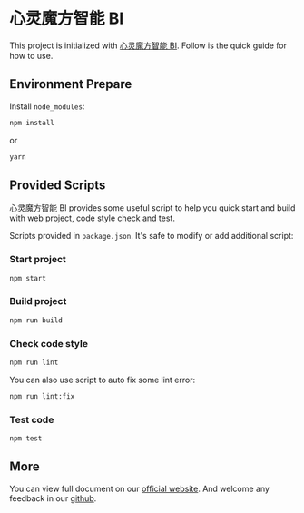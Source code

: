 # 心灵魔方智能 BI

This project is initialized with [心灵魔方智能 BI](http://114.55.249.21:88/). Follow is the quick guide for how to use.

## Environment Prepare

Install `node_modules`:

```bash
npm install
```

or

```bash
yarn
```

## Provided Scripts

心灵魔方智能 BI provides some useful script to help you quick start and build with web project, code style check and test.

Scripts provided in `package.json`. It's safe to modify or add additional script:

### Start project

```bash
npm start
```

### Build project

```bash
npm run build
```

### Check code style

```bash
npm run lint
```

You can also use script to auto fix some lint error:

```bash
npm run lint:fix
```

### Test code

```bash
npm test
```

## More

You can view full document on our [official website](https://pro.ant.design). And welcome any feedback in our [github](https://github.com/ant-design/ant-design-pro).

